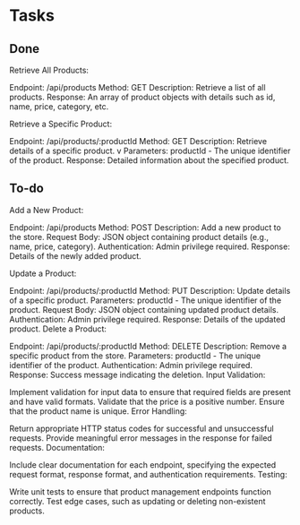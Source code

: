 # Tasks

## Done

Retrieve All Products:

Endpoint: /api/products
Method: GET
Description: Retrieve a list of all products.
Response: An array of product objects with details such as id, name, price, category, etc.

Retrieve a Specific Product:

Endpoint: /api/products/:productId
Method: GET
Description: Retrieve details of a specific product. v 
Parameters: productId - The unique identifier of the product.
Response: Detailed information about the specified product.

## To-do
Add a New Product:

Endpoint: /api/products
Method: POST
Description: Add a new product to the store.
Request Body: JSON object containing product details (e.g., name, price, category).
Authentication: Admin privilege required.
Response: Details of the newly added product.

Update a Product:

Endpoint: /api/products/:productId
Method: PUT
Description: Update details of a specific product.
Parameters: productId - The unique identifier of the product.
Request Body: JSON object containing updated product details.
Authentication: Admin privilege required.
Response: Details of the updated product.
Delete a Product:

Endpoint: /api/products/:productId
Method: DELETE
Description: Remove a specific product from the store.
Parameters: productId - The unique identifier of the product.
Authentication: Admin privilege required.
Response: Success message indicating the deletion.
Input Validation:

Implement validation for input data to ensure that required fields are present and have valid formats.
Validate that the price is a positive number.
Ensure that the product name is unique.
Error Handling:

Return appropriate HTTP status codes for successful and unsuccessful requests.
Provide meaningful error messages in the response for failed requests.
Documentation:

Include clear documentation for each endpoint, specifying the expected request format, response format, and authentication requirements.
Testing:

Write unit tests to ensure that product management endpoints function correctly.
Test edge cases, such as updating or deleting non-existent products.
